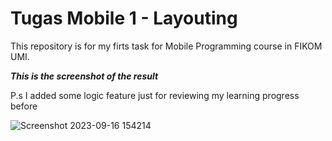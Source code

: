 # Tugas Mobile 1 - Layouting

This repository is for my firts task for Mobile Programming course in FIKOM UMI.

***This is the screenshot of the result***

P.s I added some logic feature just for reviewing my learning progress before

![Screenshot 2023-09-16 154214](https://github.com/AMR0017/Mobile1-Layouting-Azhar0183/assets/72297338/df638984-6691-405e-9e96-25bcc79f4f50)

